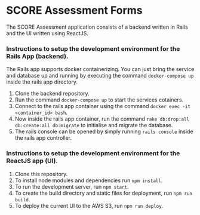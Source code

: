 # SCORE Assessment Forms

The SCORE Assessment application consists of a backend written in Rails and the UI written using ReactJS.

### Instructions to setup the development environment for the Rails App (backend).

The Rails app supports docker containerizing. You can just bring the service and database up and running by executing the command `docker-compose up` inside the rails app directory.

1. Clone the backend repository.
2. Run the command `docker-compose up` to start the services cotainers.
3. Connect to the rails app container using the command `docker exec -it <container_id> bash`.
4. Now inside the rails app container, run the command `rake db:drop:all db:create:all db:migrate` to initialise and migrate the database.
5. The rails console can be opened by simply running `rails console` inside the rails app controller.


### Instructions to setup the development environment for the ReactJS app (UI).
1. Clone this repository.
2. To install node modules and dependencies run `npm install`.
3. To run the development server, run `npm start`.
4. To create the build directory and static files for deployment, run `npm run build`.
5. To deploy the current UI to the AWS S3, run `npm run deploy`.